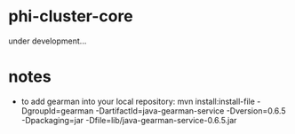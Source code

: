 phi-cluster-core
================
under development...

notes
=====

- to add gearman into your local repository:
mvn install:install-file -DgroupId=gearman -DartifactId=java-gearman-service -Dversion=0.6.5 -Dpackaging=jar -Dfile=lib/java-gearman-service-0.6.5.jar
